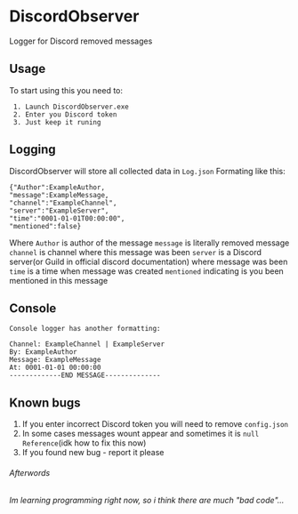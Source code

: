 # DiscordObserver
Logger for Discord removed messages
## Usage
To start using this you need to:
```
 1. Launch DiscordObserver.exe
 2. Enter you Discord token
 3. Just keep it runing
 ```
 ## Logging
 DiscordObserver will store all collected data in `Log.json`
 Formating like this:
 ```
 {"Author":ExampleAuthor,
 "message":ExampleMessage,
 "channel":"ExampleChannel",
 "server":"ExampleServer",
 "time":"0001-01-01T00:00:00",
 "mentioned":false}
 ```
 Where
  `Author` is author of the message
  `message` is literally removed message
  `channel` is channel where this message was been
  `server` is a Discord server(or Guild in official discord documentation) where message was been
  `time` is a time when message was created
  `mentioned` indicating is you been mentioned in this message
  
## Console
	Console logger has another formatting:
	
	Channel: ExampleChannel | ExampleServer
	By: ExampleAuthor
	Message: ExampleMessage
	At: 0001-01-01 00:00:00
	-------------END MESSAGE--------------
	
	
## Known bugs
1. If you enter incorrect Discord token you will need to remove `config.json`
2. In some cases messages wount appear and sometimes it is `null Reference`(idk how to fix this now)
3. If you found new bug - report it please
###### Afterwords
###### Im learning programming right now, so i think there are much "bad code"...
